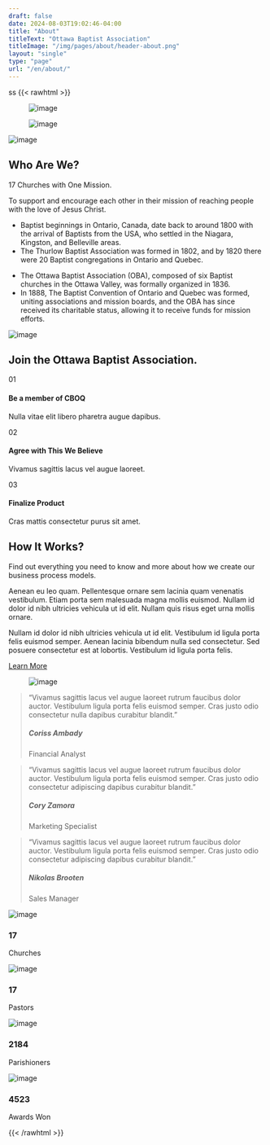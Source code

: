```yaml
---
draft: false
date: 2024-08-03T19:02:46-04:00
title: "About"
titleText: "Ottawa Baptist Association"
titleImage: "/img/pages/about/header-about.png"
layout: "single"
type: "page"
url: "/en/about/"
---
```

ss
{{< rawhtml >}}
  <section class="wrapper !bg-[#ffffff]  angled upper-end lower-end relative border-0 before:top-[-4rem] before:border-l-transparent before:border-r-[100vw] before:border-t-[4rem] before:border-[#fefefe] before:content-[''] before:block before:absolute before:z-0 before:!border-y-transparent before:border-0 before:border-solid before:right-0 after:bottom-[-4rem] after:border-l-transparent after:border-r-[100vw] after:border-b-[4rem] after:border-[#fefefe] after:content-[''] after:block after:absolute after:z-0 after:!border-y-transparent after:border-0 after:border-solid after:right-0">
    <div class="container py-[4.5rem] xl:!py-24 lg:!py-24 md:!py-24">
      <div class="flex flex-wrap mx-[-15px] xl:mx-[-35px] lg:mx-[-20px] mt-[-50px] !mb-[4.5rem] xl:!mb-[7rem] lg:!mb-[7rem] md:!mb-[7rem] items-center">
        <div class="xl:w-6/12 lg:w-6/12 w-full flex-[0_0_auto] xl:px-[35px] lg:px-[20px] px-[15px] mt-[50px] max-w-full !relative xl:!order-2 lg:!order-2">
          <div class="shape bg-dot primary bg-[radial-gradient(#3f78e0_2px,transparent_2.5px)] rellax !w-[6rem] !h-[10rem] absolute z-[1] opacity-50" data-rellax-speed="1" style="top: 3rem; left: 5.5rem"></div>
          <div class="flex flex-wrap !relative overlap-grid-2">
            <div class="item xl:w-[70%] xl:z-[3] xl:ml-[30%] xl:mt-0 lg:w-[70%] lg:z-[3] lg:ml-[30%] lg:mt-0 md:w-[70%] md:z-[3] md:ml-[30%] md:mt-0">
              <figure class="!rounded-[.4rem] shadow-[0_0_1.25rem_rgba(30,34,40,0.04)] relative"><img class="!rounded-[.4rem] " src="/img/pages/about/about-1.png" alt="image"></figure>
            </div>
            <div class="item xl:w-[55%] xl:mt-[-45%] xl:z-[4] xl:ml-0 lg:w-[55%] lg:mt-[-45%] lg:z-[4] lg:ml-0 md:w-[55%] md:mt-[-45%] md:z-[4] md:ml-0">
              <figure class="!rounded-[.4rem] shadow-[0_0_1.25rem_rgba(30,34,40,0.04)] relative"><img class="!rounded-[.4rem] " src="/img/pages/about/about-2.png" alt="image"></figure>
            </div>
          </div>
        </div>
        <!--/column -->
        <div class="xl:w-6/12 lg:w-6/12 w-full flex-[0_0_auto] xl:px-[35px] lg:px-[20px] px-[15px] mt-[50px] max-w-full">
          <img src="/img/icons/lineal/megaphone.svg" class="svg-inject icon-svg icon-svg-md !w-[2.6rem] !h-[2.6rem] mb-4" alt="image">
          <h2 class="text-[calc(1.305rem_+_0.66vw)] font-bold xl:text-[1.8rem] leading-[1.3] !mb-3">Who Are We?</h2>
          <p class="lead !text-[1.05rem] !leading-[1.6] font-medium">17 Churches with One Mission.</p>
          <p class="!mb-6">To support and encourage each other in their mission of reaching people with the love of Jesus Christ.</p>
          <div class="flex flex-wrap mx-[-15px] mt-[-15px] xl:mx-[-20px]">
            <div class="xl:w-6/12 w-full flex-[0_0_auto] mt-[15px] xl:px-[20px] px-[15px] max-w-full">
              <ul class="pl-0 list-none bullet-bg bullet-soft-primary  !mb-0">
                <li class="relative pl-6"><span><i class="uil uil-check w-4 h-4 text-[0.8rem] leading-none tracking-[normal] !text-center flex justify-center items-center bg-[#dce7f9] text-[#3f78e0] rounded-[100%] top-[0.2rem] before:content-['\e9dd'] before:align-middle before:table-cell absolute left-0"></i></span><span>Baptist beginnings in Ontario, Canada, date back to around 1800 with the arrival of Baptists from the USA, who settled in the Niagara, Kingston, and Belleville areas.</span></li>
                <li class="relative pl-6 mt-3"><span><i class="uil uil-check w-4 h-4 text-[0.8rem] leading-none tracking-[normal] !text-center flex justify-center items-center bg-[#dce7f9] text-[#3f78e0] rounded-[100%] top-[0.2rem] before:content-['\e9dd'] before:align-middle before:table-cell absolute left-0"></i></span><span>The Thurlow Baptist Association was formed in 1802, and by 1820 there were 20 Baptist congregations in Ontario and Quebec.</span></li>
              </ul>
            </div>
            <!--/column -->
            <div class="xl:w-6/12 w-full flex-[0_0_auto] mt-[15px] xl:px-[20px] px-[15px] max-w-full">
              <ul class="pl-0 list-none bullet-bg bullet-soft-primary  !mb-0">
                <li class="relative pl-6"><span><i class="uil uil-check w-4 h-4 text-[0.8rem] leading-none tracking-[normal] !text-center flex justify-center items-center bg-[#dce7f9] text-[#3f78e0] rounded-[100%] top-[0.2rem] before:content-['\e9dd'] before:align-middle before:table-cell absolute left-0"></i></span><span>The Ottawa Baptist Association (OBA), composed of six Baptist churches in the Ottawa Valley, was formally organized in 1836.</span></li>
                <li class="relative pl-6 mt-3"><span><i class="uil uil-check w-4 h-4 text-[0.8rem] leading-none tracking-[normal] !text-center flex justify-center items-center bg-[#dce7f9] text-[#3f78e0] rounded-[100%] top-[0.2rem] before:content-['\e9dd'] before:align-middle before:table-cell absolute left-0"></i></span><span>In 1888, The Baptist Convention of Ontario and Quebec was formed, uniting associations and mission boards, and the OBA has since received its charitable status, allowing it to receive funds for mission efforts.</span></li>
              </ul>
            </div>
            <!--/column -->
          </div>
          <!--/.row -->
        </div>
        <!--/column -->
      </div>
      <!--/.row -->
      <div class="flex flex-wrap mx-[-15px] mb-5">
        <div class="md:w-10/12 lg:w-10/12 xl:w-8/12 xxl:w-7/12 w-full flex-[0_0_auto] px-[15px] max-w-full !mx-auto !text-center">
          <img src="/img/icons/lineal/list.svg" class="svg-inject icon-svg icon-svg-md !w-[2.6rem] !h-[2.6rem] mb-4 m-[0_auto]" alt="image">
          <h2 class="text-[calc(1.305rem_+_0.66vw)] font-bold xl:text-[1.8rem] !leading-[1.3] mb-4 xl:!px-[4.5rem] lg:!px-[4.5rem]">Join the Ottawa Baptist Association.</h2>
        </div>
        <!-- /column -->
      </div>
      <!-- /.row -->
      <div class="flex flex-wrap mx-[-15px] xl:mx-[-35px] lg:mx-[-20px] mt-[-50px] items-center">
        <div class="xl:w-6/12 lg:w-6/12 w-full flex-[0_0_auto] xl:px-[35px] lg:px-[20px] px-[15px] mt-[50px] max-w-full xl:!order-2 lg:!order-2">
          <div class="card xl:!mr-6 lg:!mr-6">
            <div class="card-body p-6">
              <div class="flex flex-row">
                <div>
                  <span class="icon btn btn-circle btn-lg btn-soft-primary pointer-events-none !mr-4 xl:text-[1.3rem] !w-12 !h-12 text-[calc(1.255rem_+_0.06vw)] inline-flex items-center justify-center leading-none !p-0 !rounded-[100%]"><span class="number table-cell text-center align-middle text-[1.1rem] font-bold m-[0_auto]">01</span></span>
                </div>
                <div>
                  <h4 class="!mb-1">Be a member of CBOQ</h4>
                  <p class="!mb-0">Nulla vitae elit libero pharetra augue dapibus.</p>
                </div>
              </div>
            </div>
            <!--/.card-body -->
          </div>
          <!--/.card -->
          <div class="card mt-6 xl:!ml-16 lg:!ml-16">
            <div class="card-body p-6">
              <div class="flex flex-row">
                <div>
                  <span class="icon btn btn-circle btn-lg btn-soft-primary pointer-events-none !mr-4 xl:text-[1.3rem] !w-12 !h-12 text-[calc(1.255rem_+_0.06vw)] inline-flex items-center justify-center leading-none !p-0 !rounded-[100%]"><span class="number table-cell text-center align-middle text-[1.1rem] font-bold m-[0_auto]">02</span></span>
                </div>
                <div>
                  <h4 class="!mb-1">Agree with This We Believe</h4>
                  <p class="!mb-0">Vivamus sagittis lacus vel augue laoreet.</p>
                </div>
              </div>
            </div>
            <!--/.card-body -->
          </div>
          <!--/.card -->
          <div class="card mt-6 xl:mx-6 lg:mx-6">
            <div class="card-body p-6">
              <div class="flex flex-row">
                <div>
                  <span class="icon btn btn-circle btn-lg btn-soft-primary pointer-events-none !mr-4 xl:text-[1.3rem] !w-12 !h-12 text-[calc(1.255rem_+_0.06vw)] inline-flex items-center justify-center leading-none !p-0 !rounded-[100%]"><span class="number table-cell text-center align-middle text-[1.1rem] font-bold m-[0_auto]">03</span></span>
                </div>
                <div>
                  <h4 class="!mb-1">Finalize Product</h4>
                  <p class="!mb-0">Cras mattis consectetur purus sit amet.</p>
                </div>
              </div>
            </div>
            <!--/.card-body -->
          </div>
          <!--/.card -->
        </div>
        <!--/column -->
        <div class="xl:w-6/12 lg:w-6/12 w-full flex-[0_0_auto] xl:px-[35px] lg:px-[20px] px-[15px] mt-[50px] max-w-full">
          <h2 class="text-[calc(1.265rem_+_0.18vw)] font-bold xl:text-[1.4rem] leading-[1.35] !mb-3">How It Works?</h2>
          <p class="lead text-[1rem] xl:pr-5 lg:pr-5">Find out everything you need to know and more about how we create our business process models.</p>
          <p>Aenean eu leo quam. Pellentesque ornare sem lacinia quam venenatis vestibulum. Etiam porta sem malesuada magna mollis euismod. Nullam id dolor id nibh ultricies vehicula ut id elit. Nullam quis risus eget urna mollis ornare.</p>
          <p class="!mb-6">Nullam id dolor id nibh ultricies vehicula ut id elit. Vestibulum id ligula porta felis euismod semper. Aenean lacinia bibendum nulla sed consectetur. Sed posuere consectetur est at lobortis. Vestibulum id ligula porta felis.</p>
          <a href="#" class="btn btn-primary text-white !bg-[#3f78e0] border-[#3f78e0] hover:text-white hover:bg-[#3f78e0] hover:border-[#3f78e0] focus:shadow-[rgba(92,140,229,1)] active:text-white active:bg-[#3f78e0] active:border-[#3f78e0] disabled:text-white disabled:bg-[#3f78e0] disabled:border-[#3f78e0] !rounded-[50rem] !mb-0 hover:translate-y-[-0.15rem] hover:shadow-[0_0.25rem_0.75rem_rgba(30,34,40,0.15)]">Learn More</a>
        </div>
        <!--/column -->
      </div>
      <!--/.row -->
    </div>
    <!-- /.container -->
  </section>
  <!-- /section -->
  <section class="wrapper !bg-[#edf2fc]">
    <div class="container pt-24 pb-[4.5rem] xl:pb-0 lg:pb-0 md:pb-0">
      <div class="flex flex-wrap mx-[-15px] lg:mx-[-20px] xl:mx-0 items-center">
        <div class="md:w-5/12 lg:w-5/12 xl:w-4/12 w-full flex-[0_0_auto] px-[15px] lg:px-[20px] xl:px-0 max-w-full xl:!ml-[8.33333333%] xsm:!hidden sm:!hidden md:!hidden xl:!flex lg:!flex !relative !self-end">
          <div class="shape !rounded-[50%] !bg-[#e0e9fa] rellax !w-[12.5rem] !h-[12.5rem] hidden xl:block lg:block z-[1] absolute" data-rellax-speed="1" style="top: 7rem; left: 1rem"></div>
          <figure class=" relative z-[2]"><img class="w-full max-w-full !h-auto" src="/img/photos/co1.png" alt="image"></figure>
        </div>
        <!--/column -->
        <div class="md:w-7/12 lg:w-6/12 xl:w-6/12 xxl:w-5/12 w-full flex-[0_0_auto] px-[15px] lg:px-[20px] xl:px-0 max-w-full xl:!ml-[8.33333333%]">
          <div class="swiper-container dots-start dots-closer xl:!mt-10 lg:!mt-10 md:!mt-10 xl:!mb-20 lg:!mb-20 md:!mb-20 relative !z-10" data-margin="30" data-dots="true">
            <div class="swiper">
              <div class="swiper-wrapper">
                <div class="swiper-slide">
                  <blockquote class="icon relative p-0 border-0 text-[1rem] leading-[1.7] font-medium m-[0_0_1rem] before:content-['\201d'] before:absolute before:top-[-1.5rem] before:left-[-0.9rem] before:text-[rgba(52,63,82,0.05)] before:text-[10rem] before:leading-none before:z-[1]">
                    <p>“Vivamus sagittis lacus vel augue laoreet rutrum faucibus dolor auctor. Vestibulum ligula porta felis euismod semper. Cras justo odio consectetur nulla dapibus curabitur blandit.”</p>
                    <div class="flex items-center text-left">
                      <div class="info !pl-0">
                        <h5 class="!mb-1 text-[.95rem] !leading-[1.5]">Coriss Ambady</h5>
                        <p class="!mb-0 text-[0.8rem]">Financial Analyst</p>
                      </div>
                    </div>
                  </blockquote>
                </div>
                <!--/.swiper-slide -->
                <div class="swiper-slide">
                  <blockquote class="icon relative p-0 border-0 text-[1rem] leading-[1.7] font-medium m-[0_0_1rem] before:content-['\201d'] before:absolute before:top-[-1.5rem] before:left-[-0.9rem] before:text-[rgba(52,63,82,0.05)] before:text-[10rem] before:leading-none before:z-[1]">
                    <p>“Vivamus sagittis lacus vel augue laoreet rutrum faucibus dolor auctor. Vestibulum ligula porta felis euismod semper. Cras justo odio consectetur adipiscing dapibus curabitur blandit.”</p>
                    <div class="flex items-center text-left">
                      <div class="info !pl-0">
                        <h5 class="!mb-1 text-[.95rem] !leading-[1.5]">Cory Zamora</h5>
                        <p class="!mb-0 text-[0.8rem]">Marketing Specialist</p>
                      </div>
                    </div>
                  </blockquote>
                </div>
                <!--/.swiper-slide -->
                <div class="swiper-slide">
                  <blockquote class="icon relative p-0 border-0 text-[1rem] leading-[1.7] font-medium m-[0_0_1rem] before:content-['\201d'] before:absolute before:top-[-1.5rem] before:left-[-0.9rem] before:text-[rgba(52,63,82,0.05)] before:text-[10rem] before:leading-none before:z-[1]">
                    <p>“Vivamus sagittis lacus vel augue laoreet rutrum faucibus dolor auctor. Vestibulum ligula porta felis euismod semper. Cras justo odio consectetur adipiscing dapibus curabitur blandit.”</p>
                    <div class="flex items-center text-left">
                      <div class="info !pl-0">
                        <h5 class="!mb-1 text-[.95rem] !leading-[1.5]">Nikolas Brooten</h5>
                        <p class="!mb-0 text-[0.8rem]">Sales Manager</p>
                      </div>
                    </div>
                  </blockquote>
                </div>
                <!--/.swiper-slide -->
              </div>
              <!--/.swiper-wrapper -->
            </div>
            <!-- /.swiper -->
          </div>
          <!-- /.swiper-container -->
        </div>
        <!--/column -->
      </div>
      <!--/.row -->
    </div>
    <!-- /.container -->
  </section>
  <!-- /section -->

  <section class="wrapper !bg-[#edf2fc]">
    <div class="container py-[4.5rem] xl:!py-24 lg:!py-24 md:!py-24">
      <div class="flex flex-wrap mx-[-15px] mb-10">
        <div class="xl:w-10/12 w-full flex-[0_0_auto] px-[15px] max-w-full !mx-auto">
          <div class="flex flex-wrap mx-[-15px] items-center counter-wrapper mt-[-30px] !text-center">
            <div class="xl:w-3/12 lg:w-3/12 md:w-3/12 w-full flex-[0_0_auto] px-[15px] max-w-full mt-[30px]">
              <img src="/img/icons/lineal/check.svg" class="svg-inject icon-svg icon-svg-lg text-[#3f78e0] !mb-3 !w-12 !h-12 m-[0_auto]" alt="image">
              <h3 class="counter xl:text-[2rem] text-[calc(1.325rem_+_0.9vw)] tracking-[normal] !leading-none mb-2">17</h3>
              <p class=" text-[0.8rem] font-medium mb-0">Churches</p>
            </div>
            <!--/column -->
            <div class="xl:w-3/12 lg:w-3/12 md:w-3/12 w-full flex-[0_0_auto] px-[15px] max-w-full mt-[30px]">
              <img src="/img/icons/lineal/user.svg" class="svg-inject icon-svg icon-svg-lg text-[#3f78e0] !mb-3 !w-12 !h-12 m-[0_auto]" alt="image">
              <h3 class="counter xl:text-[2rem] text-[calc(1.325rem_+_0.9vw)] tracking-[normal] !leading-none mb-2">17</h3>
              <p class=" text-[0.8rem] font-medium mb-0">Pastors</p>
            </div>
            <!--/column -->
            <div class="xl:w-3/12 lg:w-3/12 md:w-3/12 w-full flex-[0_0_auto] px-[15px] max-w-full mt-[30px]">
              <img src="/img/icons/lineal/briefcase-2.svg" class="svg-inject icon-svg icon-svg-lg text-[#3f78e0] !mb-3 !w-12 !h-12 m-[0_auto]" alt="image">
              <h3 class="counter xl:text-[2rem] text-[calc(1.325rem_+_0.9vw)] tracking-[normal] !leading-none mb-2">2184</h3>
              <p class=" text-[0.8rem] font-medium mb-0">Parishioners</p>
            </div>
            <!--/column -->
            <div class="xl:w-3/12 lg:w-3/12 md:w-3/12 w-full flex-[0_0_auto] px-[15px] max-w-full mt-[30px]">
              <img src="/img/icons/lineal/award-2.svg" class="svg-inject icon-svg icon-svg-lg text-[#3f78e0] !mb-3 !w-12 !h-12 m-[0_auto]" alt="image">
              <h3 class="counter xl:text-[2rem] text-[calc(1.325rem_+_0.9vw)] tracking-[normal] !leading-none mb-2">4523</h3>
              <p class=" text-[0.8rem] font-medium mb-0">Awards Won</p>
            </div>
            <!--/column -->
          </div>
          <!--/.row -->
        </div>
        <!-- /column -->
      </div>
      <!-- /.row -->
    </div>
    <!-- /.container -->
  </section>
  <!-- /section -->
{{< /rawhtml >}}